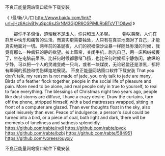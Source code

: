 
不良正能量网站窗口软件下载安装




《 /最/新/入/口  http://www.baidu.com/link?url=jHz8AcivB1yuSpc8sJSrNM3GjOR6OSPiMLRbBTcVT1O&wd 》




　　那你不多谈话，道理我不是玉人，你只和玉人多聊。
　　物以类聚，人们在群居中快乐和痛苦的生活。而真实更需要独处，人只有在真实地面对了自己，才能真实地面对一切。两年前的圣诞夜，人们的祝福像沙尘暴一样随处弥漫的时候，我竟有那么一种疯狂的静的欲望。拉上窗帘，关闭手机，剥光自己，用一床鸭绒被裹了，坐在电脑前呆滞。比任何时候都思绪飞扬，也比任何时候都宁静悠闲。放纵的宁静，可以把一个人的灵魂变成一只鸟，或者一块煤炭，无论轻盈还是漆黑，都将有瞬间的孤独和忧伤辉煌地展现。
不良正能量网站窗口软件下载安装
That you don't talk, my reason is not made of jade, you only talk to jade are many.
Birds of a feather flock together, people in the social life of pleasure and pain.
More need to be alone, and real people only in true to yourself, to real to face everything.
The blessings of Christmas night two years ago, people like dust storms are diffuse, I have a crazy desire.
Draw the curtains, turn off the phone, stripped himself, with a bed mattresses wrapped, sitting in front of a computer are glazed.
Than ever thoughts float in the sky, also quiet leisurely than ever.
Peace of indulgence, a person's soul could be turned into a bird, or a piece of coal, both light and dark, there will be moments of loneliness and sadness splendidly.
https://github.com/rabte/rvdi
https://github.com/rabte/pvck
https://github.com/rabte/bzbj
https://github.com/rabte/584951
https://github.com/vorees/ouyxjv





不良正能量网站窗口软件下载安装
